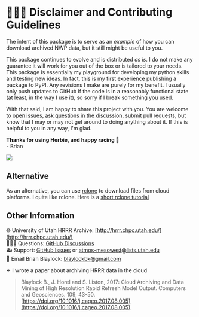 # 👨🏻‍🏭 Disclaimer and Contributing Guidelines

The intent of this package is to serve as an _example_ of how you can download archived NWP data, but it still might be useful to you. 

This package continues to evolve and is distributed _as is_. I do not make any guarantee it will work for you out of the box or is tailored to your needs. This package is essentially my playground for developing my python skills and testing new ideas. In fact, this is my first experience publishing a package to PyPI. Any revisions I make are purely for my benefit. I usually only push updates to GitHub if the code is in a reasonably functional state (at least, in the way I use it), so sorry if I break something you used.

With that said, I am happy to share this project with you. You are welcome to [open issues](https://github.com/blaylockbk/Herbie/issues), [ask questions in the discussion](https://github.com/blaylockbk/Herbie/discussions), submit pull requests, but know that I may or may not get around to doing anything about it. If this is helpful to you in any way, I'm glad.

**Thanks for using Herbie, and happy racing 🏁**  
\- Brian

![](https://raw.githubusercontent.com/blaylockbk/Herbie/master/images/herbie.jpg)

## Alternative  
As an alternative, you can use [rclone](https://rclone.org/) to download files from cloud platforms. I quite like rclone. Here is a [short rclone tutorial](https://github.com/blaylockbk/pyBKB_v3/blob/master/rclone_howto.md)

## Other Information
🌐 University of Utah HRRR Archive: [http://hrrr.chpc.utah.edu/](http://hrrr.chpc.utah.edu/)  
🙋🏻‍♂️ Questions: [GitHub Discussions](https://github.com/blaylockbk/Herbie/discussions)  
🚑 Support: [GitHub Issues](https://github.com/blaylockbk/Herbie/issues) or atmos-mesowest@lists.utah.edu  
📧 Email Brian Blaylock: blaylockbk@gmail.com

✒ I wrote a paper about archiving HRRR data in the cloud
> Blaylock B., J. Horel and S. Liston, 2017: Cloud Archiving and Data Mining of High Resolution Rapid Refresh Model Output. Computers and Geosciences. 109, 43-50. [https://doi.org/10.1016/j.cageo.2017.08.005](https://doi.org/10.1016/j.cageo.2017.08.005)


